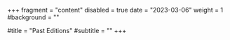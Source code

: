 +++
fragment = "content"
disabled = true
date = "2023-03-06"
weight = 1
#background = ""

#title = "Past Editions"
#subtitle = ""
+++
